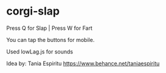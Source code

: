 # corgi-slap

Press Q for Slap | Press W for Fart

You can tap the buttons for mobile.

Used lowLag.js for sounds

Idea by: Tania Espiritu
https://www.behance.net/taniaespiritu
